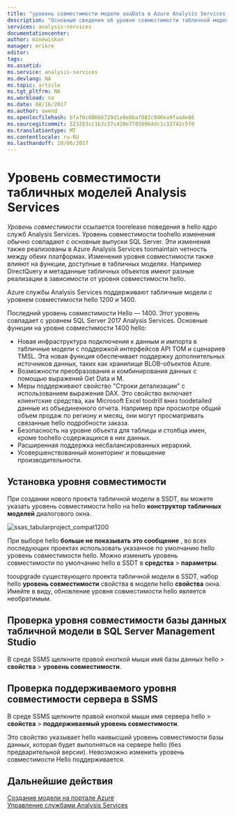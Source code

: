 ```yaml
---
title: "уровень совместимости модели aaaData в Azure Analysis Services | Документы Microsoft"
description: "Основные сведения об уровне совместимости табличной модели данных."
services: analysis-services
documentationcenter: 
author: minewiskan
manager: erikre
editor: 
tags: 
ms.assetid: 
ms.service: analysis-services
ms.devlang: NA
ms.topic: article
ms.tgt_pltfrm: NA
ms.workload: na
ms.date: 08/16/2017
ms.author: owend
ms.openlocfilehash: bfaf0c60666729d1e6e0baf082c046ea9faa4e86
ms.sourcegitcommit: 523283cc1b3c37c428e77850964dc1c33742c5f0
ms.translationtype: MT
ms.contentlocale: ru-RU
ms.lasthandoff: 10/06/2017
---
```

# <a name="compatibility-level-for-analysis-services-tabular-models"></a>Уровень совместимости табличных моделей Analysis Services

*Уровень совместимости* ссылается toorelease поведения в hello ядро служб Analysis Services. Уровень совместимости toohello изменения обычно совпадают с основные выпуски SQL Server. Эти изменения также реализованы в Azure Analysis Services toomaintain четность между обеих платформах. Изменения уровня совместимости также влияют на функции, доступные в табличных моделях. Например DirectQuery и метаданные табличных объектов имеют разные реализации в зависимости от уровня совместимости hello. 

Azure службы Analysis Services поддерживают табличные модели с уровнем совместимости hello 1200 и 1400.

Последний уровень совместимости Hello — 1400. Этот уровень совпадает с уровнем SQL Server 2017 Analysis Services. Основные функции на уровне совместимости 1400 hello:

*  Новая инфраструктура подключения к данным и импорта в табличные модели с поддержкой интерфейсов API TOM и сценариев TMSL. Эта новая функция обеспечивает поддержку дополнительных источников данных, таких как хранилище BLOB-объектов Azure.
*  Возможности преобразования и комбинирования данных с помощью выражений Get Data и M.
*  Меры поддерживают свойство "Строки детализации" с использованием выражения DAX. Это свойство включает клиентские средства, как Microsoft Excel toodrill вниз toodetailed данные из объединенного отчета. Например при просмотре общий объем продаж по региону и месяц, они могут просматривать связанные hello подробности заказа. 
*  Безопасность на уровне объекта для таблицы и столбца имен, кроме toohello содержащихся в них данных.
*  Расширенная поддержка несбалансированных иерархий.
*  Усовершенствованный мониторинг и повышение производительности.
  
## <a name="set-compatibility-level"></a>Установка уровня совместимости 
 При создании нового проекта табличной модели в SSDT, вы можете указать уровень совместимости hello на hello **конструктор табличных моделей** диалогового окна. 
  
 ![ssas_tabularproject_compat1200](./media/analysis-services-compat-level/aas-tabularproject-compat.png)  
  
 При выборе hello **больше не показывать это сообщение** , во всех последующих проектах использовать указанное по умолчанию hello уровень совместимости hello. Можно изменить уровень совместимости по умолчанию hello в SSDT в **средства** > **параметры**.  
  
 tooupgrade существующего проекта табличной модели в SSDT, набор hello **уровень совместимости** свойства в модели hello **свойства** окна. Имейте в виду, обновление уровня совместимости hello является необратимым.
  
## <a name="check-compatibility-level-for-a-tabular-model-database-in-sql-server-management-studio"></a>Проверка уровня совместимости базы данных табличной модели в SQL Server Management Studio 
 В среде SSMS щелкните правой кнопкой мыши имя базы данных hello > **свойства** > **уровень совместимости**.  
  
## <a name="check-supported-compatibility-level-for-a-server-in-ssms"></a>Проверка поддерживаемого уровня совместимости сервера в SSMS  
 В среде SSMS щелкните правой кнопкой мыши имя сервера hello > **свойства** > **поддерживаемый уровень совместимости**.  
  
 Это свойство указывает hello наивысший уровень совместимости базы данных, которая будет выполняться на сервере hello (без предварительной версии). Невозможно изменить уровень совместимости Hello поддерживается.  

## <a name="next-steps"></a>Дальнейшие действия
  [Создание модели на портале Azure](analysis-services-create-model-portal.md)   
  [Управление службами Analysis Services](analysis-services-manage.md)  
